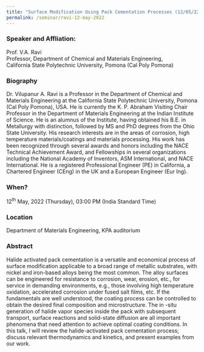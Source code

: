 ```yaml
---
title: "Surface Modification Using Pack Cementation Processes (12/05/22)"
permalink: /seminar/ravi-12-may-2022
---
```


### Speaker and Affliation:
Prof. V.A. Ravi<br>
Professor, Department of Chemical and Materials Engineering,<br> California State Polytechnic University, Pomona (Cal Poly Pomona)

### Biography
Dr. Vilupanur A. Ravi is a Professor in the Department of Chemical and Materials Engineering at the California State Polytechnic University, Pomona (Cal Poly Pomona), USA. He is currently the K. P. Abraham Visiting Chair Professor in the Department of Materials Engineering at the Indian Institute of Science. He is an alumnus of the Institute, having obtained his B.E. in Metallurgy with distinction, followed by MS and PhD degrees from the Ohio State University. His research interests are in the areas of corrosion, high temperature materials/coatings and materials processing. His work has been recognized through several awards and honors including the NACE Technical Achievement Award, and Fellowships in several organizations including the National Academy of Inventors, ASM International, and NACE International. He is a registered Professional Engineer (PE) in California, a Chartered Engineer (CEng) in the UK and a European Engineer (Eur Ing).

### When?
12<sup>th</sup> May, 2022 (Thursday), 03:00 PM (India Standard Time)

### Location
Department of Materials Engineering, KPA auditorium

### Abstract
Halide activated pack cementation is a versatile and economical process of surface modification applicable to a broad range of metallic substrates, with nickel and iron-based alloys being the most common. The alloy surfaces can be engineered for resistance to corrosion, wear, erosion, etc., for service in demanding environments, e.g., those involving high temperature oxidation, accelerated corrosion under fused salt films, etc. If the fundamentals are well understood, the coating process can be controlled to obtain the desired final composition and microstructure. The in -situ generation of halide vapor species inside the pack with subsequent transport, surface reactions and solid-state diffusion are all important phenomena that need attention to achieve optimal coating conditions. In this talk, I will review the halide-activated pack cementation process; discuss relevant thermodynamics and kinetics, and present examples from our work.